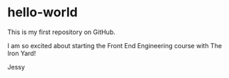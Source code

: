 # hello-world

This is my first repository on GitHub. 

I am so excited about starting the Front End Engineering course with The Iron Yard!

Jessy
